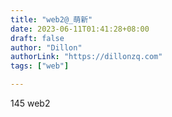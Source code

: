 ```yaml
---
title: "web2@_萌新"
date: 2023-06-11T01:41:28+08:00
draft: false
author: "Dillon"
authorLink: "https://dillonzq.com"
tags: ["web"]

---
```



145 web2